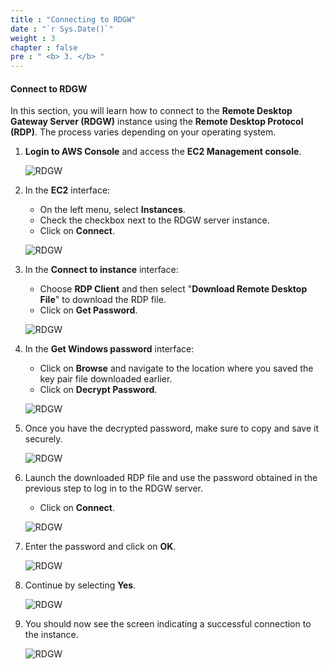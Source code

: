 ```yaml
---
title : "Connecting to RDGW"
date : "`r Sys.Date()`"
weight : 3
chapter : false
pre : " <b> 3. </b> "
---
```


#### Connect to RDGW

In this section, you will learn how to connect to the **Remote Desktop Gateway Server (RDGW)** instance using the **Remote Desktop Protocol (RDP)**. The process varies depending on your operating system.

1. **Login to AWS Console** and access the **EC2 Management console**.

    ![RDGW](/images/3-RDGW/0001.png?width=90pc)

2. In the **EC2** interface:

    - On the left menu, select **Instances**.
    - Check the checkbox next to the RDGW server instance.
    - Click on **Connect**.

    ![RDGW](/images/3-RDGW/0002.png?width=90pc)

3. In the **Connect to instance** interface:

    - Choose **RDP Client** and then select "**Download Remote Desktop File**" to download the RDP file.
    - Click on **Get Password**.

    ![RDGW](/images/3-RDGW/0003.png?width=90pc)

4. In the **Get Windows password** interface:

    - Click on **Browse** and navigate to the location where you saved the key pair file downloaded earlier.
    - Click on **Decrypt Password**.

    ![RDGW](/images/3-RDGW/0004.png?width=90pc)

5. Once you have the decrypted password, make sure to copy and save it securely.

    ![RDGW](/images/3-RDGW/0005.png?width=90pc)

6. Launch the downloaded RDP file and use the password obtained in the previous step to log in to the RDGW server.

    - Click on **Connect**.

    ![RDGW](/images/3-RDGW/0006.png?featherlight=false&width=90pc)

7. Enter the password and click on **OK**.

    ![RDGW](/images/3-RDGW/0007.png?featherlight=false&width=90pc)

8. Continue by selecting **Yes**.

    ![RDGW](/images/3-RDGW/0008.png?featherlight=false&width=90pc)

9. You should now see the screen indicating a successful connection to the instance.

    ![RDGW](/images/3-RDGW/0009.png?featherlight=false&width=90pc)
